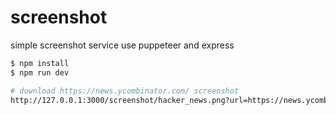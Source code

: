 # screenshot
simple screenshot service use puppeteer and express

```bash
$ npm install
$ npm run dev

# download https://news.ycombinator.com/ screenshot
http://127.0.0.1:3000/screenshot/hacker_news.png?url=https://news.ycombinator.com/
```

